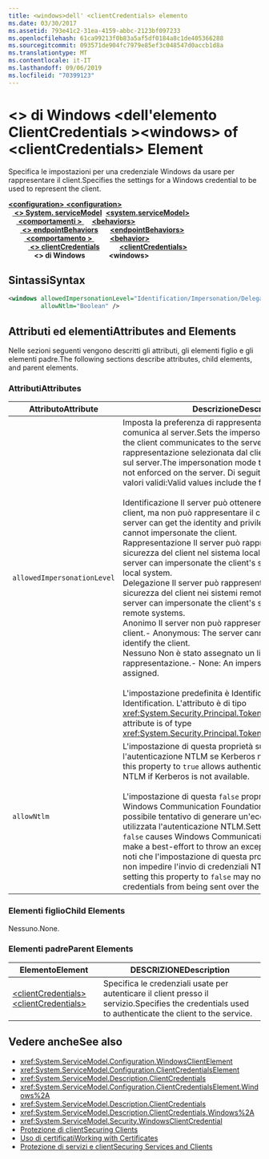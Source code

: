 ```yaml
---
title: <windows>dell' <clientCredentials> elemento
ms.date: 03/30/2017
ms.assetid: 793e41c2-31ea-4159-abbc-2123bf097233
ms.openlocfilehash: 61ca99213f0b83a5af5df0184a8c1de405366288
ms.sourcegitcommit: 093571de904fc7979e85ef3c048547d0accb1d8a
ms.translationtype: MT
ms.contentlocale: it-IT
ms.lasthandoff: 09/06/2019
ms.locfileid: "70399123"
---
```

# <a name="windows-of-clientcredentials-element"></a><span data-ttu-id="94956-102">\<> di Windows \<dell'elemento ClientCredentials ></span><span class="sxs-lookup"><span data-stu-id="94956-102">\<windows> of \<clientCredentials> Element</span></span>
<span data-ttu-id="94956-103">Specifica le impostazioni per una credenziale Windows da usare per rappresentare il client.</span><span class="sxs-lookup"><span data-stu-id="94956-103">Specifies the settings for a Windows credential to be used to represent the client.</span></span>  
  
<span data-ttu-id="94956-104">[ **\<configuration>** ](../configuration-element.md)</span><span class="sxs-lookup"><span data-stu-id="94956-104">[**\<configuration>**](../configuration-element.md)</span></span>\
<span data-ttu-id="94956-105">&nbsp;&nbsp;[ **\<> System. serviceModel**](system-servicemodel.md)</span><span class="sxs-lookup"><span data-stu-id="94956-105">&nbsp;&nbsp;[**\<system.serviceModel>**](system-servicemodel.md)</span></span>\
<span data-ttu-id="94956-106">&nbsp;&nbsp;&nbsp;&nbsp;[ **\<comportamenti >** ](behaviors.md)</span><span class="sxs-lookup"><span data-stu-id="94956-106">&nbsp;&nbsp;&nbsp;&nbsp;[**\<behaviors>**](behaviors.md)</span></span>\
<span data-ttu-id="94956-107">&nbsp;&nbsp;&nbsp;&nbsp;&nbsp;&nbsp;[ **\<> endpointBehaviors**](endpointbehaviors.md)</span><span class="sxs-lookup"><span data-stu-id="94956-107">&nbsp;&nbsp;&nbsp;&nbsp;&nbsp;&nbsp;[**\<endpointBehaviors>**](endpointbehaviors.md)</span></span>\
<span data-ttu-id="94956-108">&nbsp;&nbsp;&nbsp;&nbsp;&nbsp;&nbsp;&nbsp;&nbsp;[ **\<comportamento >** ](behavior-of-endpointbehaviors.md)</span><span class="sxs-lookup"><span data-stu-id="94956-108">&nbsp;&nbsp;&nbsp;&nbsp;&nbsp;&nbsp;&nbsp;&nbsp;[**\<behavior>**](behavior-of-endpointbehaviors.md)</span></span>\
<span data-ttu-id="94956-109">&nbsp;&nbsp;&nbsp;&nbsp;&nbsp;&nbsp;&nbsp;&nbsp;&nbsp;&nbsp;[ **\<> clientCredentials**](clientcredentials.md)</span><span class="sxs-lookup"><span data-stu-id="94956-109">&nbsp;&nbsp;&nbsp;&nbsp;&nbsp;&nbsp;&nbsp;&nbsp;&nbsp;&nbsp;[**\<clientCredentials>**](clientcredentials.md)</span></span>\
<span data-ttu-id="94956-110">&nbsp;&nbsp;&nbsp;&nbsp;&nbsp;&nbsp;&nbsp;&nbsp;&nbsp;&nbsp;&nbsp;&nbsp; **\<> di Windows**</span><span class="sxs-lookup"><span data-stu-id="94956-110">&nbsp;&nbsp;&nbsp;&nbsp;&nbsp;&nbsp;&nbsp;&nbsp;&nbsp;&nbsp;&nbsp;&nbsp;**\<windows>**</span></span>  
  
## <a name="syntax"></a><span data-ttu-id="94956-111">Sintassi</span><span class="sxs-lookup"><span data-stu-id="94956-111">Syntax</span></span>  
  
```xml  
<windows allowedImpersonationLevel="Identification/Impersonation/Delegation/Anonymous/None"
         allowNtlm="Boolean" />
```  
  
## <a name="attributes-and-elements"></a><span data-ttu-id="94956-112">Attributi ed elementi</span><span class="sxs-lookup"><span data-stu-id="94956-112">Attributes and Elements</span></span>  
 <span data-ttu-id="94956-113">Nelle sezioni seguenti vengono descritti gli attributi, gli elementi figlio e gli elementi padre.</span><span class="sxs-lookup"><span data-stu-id="94956-113">The following sections describe attributes, child elements, and parent elements.</span></span>  
  
### <a name="attributes"></a><span data-ttu-id="94956-114">Attributi</span><span class="sxs-lookup"><span data-stu-id="94956-114">Attributes</span></span>  
  
|<span data-ttu-id="94956-115">Attributo</span><span class="sxs-lookup"><span data-stu-id="94956-115">Attribute</span></span>|<span data-ttu-id="94956-116">Descrizione</span><span class="sxs-lookup"><span data-stu-id="94956-116">Description</span></span>|  
|---------------|-----------------|  
|`allowedImpersonationLevel`|<span data-ttu-id="94956-117">Imposta la preferenza di rappresentazione che il client comunica al server.</span><span class="sxs-lookup"><span data-stu-id="94956-117">Sets the impersonation preference that the client communicates to the server.</span></span> <span data-ttu-id="94956-118">La modalità di rappresentazione selezionata dal client non viene imposta sul server.</span><span class="sxs-lookup"><span data-stu-id="94956-118">The impersonation mode that the client selects is not enforced on the server.</span></span> <span data-ttu-id="94956-119">Di seguito vengono elencati i valori validi:</span><span class="sxs-lookup"><span data-stu-id="94956-119">Valid values include the following:</span></span><br /><br /> <span data-ttu-id="94956-120">Identificazione Il server può ottenere l'identità e i privilegi del client, ma non può rappresentare il client.</span><span class="sxs-lookup"><span data-stu-id="94956-120">-   Identification: The server can get the identity and privileges of the client, but cannot impersonate the client.</span></span><br /><span data-ttu-id="94956-121">Rappresentazione Il server può rappresentare il contesto di sicurezza del client nel sistema locale.</span><span class="sxs-lookup"><span data-stu-id="94956-121">-   Impersonation: The server can impersonate the client's security context on the local system.</span></span><br /><span data-ttu-id="94956-122">Delegazione Il server può rappresentare il contesto di sicurezza del client nei sistemi remoti.</span><span class="sxs-lookup"><span data-stu-id="94956-122">-   Delegation: The server can impersonate the client's security context on remote systems.</span></span><br /><span data-ttu-id="94956-123">Anonimo Il server non può rappresentare o identificare il client.</span><span class="sxs-lookup"><span data-stu-id="94956-123">-   Anonymous: The server cannot impersonate or identify the client.</span></span><br /><span data-ttu-id="94956-124">Nessuno Non è stato assegnato un livello di rappresentazione.</span><span class="sxs-lookup"><span data-stu-id="94956-124">-   None: An impersonation level is not assigned.</span></span><br /><br /> <span data-ttu-id="94956-125">L'impostazione predefinita è Identification.</span><span class="sxs-lookup"><span data-stu-id="94956-125">The default is Identification.</span></span> <span data-ttu-id="94956-126">L'attributo è di tipo <xref:System.Security.Principal.TokenImpersonationLevel>.</span><span class="sxs-lookup"><span data-stu-id="94956-126">This attribute is of type <xref:System.Security.Principal.TokenImpersonationLevel>.</span></span>|  
|`allowNtlm`|<span data-ttu-id="94956-127">L'impostazione di questa proprietà su `true` consente di usare l'autenticazione NTLM se Kerberos non è disponibile.</span><span class="sxs-lookup"><span data-stu-id="94956-127">Setting this property to `true` allows authentication to downgrade to NTLM if Kerberos is not available.</span></span><br /><br /> <span data-ttu-id="94956-128">L'impostazione di questa `false` proprietà su fa sì che Windows Communication Foundation (WCF) faccia il possibile tentativo di generare un'eccezione se viene utilizzata l'autenticazione NTLM.</span><span class="sxs-lookup"><span data-stu-id="94956-128">Setting this property to `false` causes Windows Communication Foundation (WCF) to make a best-effort to throw an exception if NTLM is used.</span></span> <span data-ttu-id="94956-129">Si noti che l'impostazione di questa proprietà su `false` potrebbe non impedire l'invio di credenziali NTLM nella rete.</span><span class="sxs-lookup"><span data-stu-id="94956-129">Note that setting this property to `false` may not prevent NTLM credentials from being sent over the wire.</span></span>|  
  
### <a name="child-elements"></a><span data-ttu-id="94956-130">Elementi figlio</span><span class="sxs-lookup"><span data-stu-id="94956-130">Child Elements</span></span>  
 <span data-ttu-id="94956-131">Nessuno.</span><span class="sxs-lookup"><span data-stu-id="94956-131">None.</span></span>  
  
### <a name="parent-elements"></a><span data-ttu-id="94956-132">Elementi padre</span><span class="sxs-lookup"><span data-stu-id="94956-132">Parent Elements</span></span>  
  
|<span data-ttu-id="94956-133">Elemento</span><span class="sxs-lookup"><span data-stu-id="94956-133">Element</span></span>|<span data-ttu-id="94956-134">DESCRIZIONE</span><span class="sxs-lookup"><span data-stu-id="94956-134">Description</span></span>|  
|-------------|-----------------|  
|[<span data-ttu-id="94956-135">\<clientCredentials></span><span class="sxs-lookup"><span data-stu-id="94956-135">\<clientCredentials></span></span>](clientcredentials.md)|<span data-ttu-id="94956-136">Specifica le credenziali usate per autenticare il client presso il servizio.</span><span class="sxs-lookup"><span data-stu-id="94956-136">Specifies the credentials used to authenticate the client to the service.</span></span>|  
  
## <a name="see-also"></a><span data-ttu-id="94956-137">Vedere anche</span><span class="sxs-lookup"><span data-stu-id="94956-137">See also</span></span>

- <xref:System.ServiceModel.Configuration.WindowsClientElement>
- <xref:System.ServiceModel.Configuration.ClientCredentialsElement>
- <xref:System.ServiceModel.Description.ClientCredentials>
- <xref:System.ServiceModel.Configuration.ClientCredentialsElement.Windows%2A>
- <xref:System.ServiceModel.Description.ClientCredentials>
- <xref:System.ServiceModel.Description.ClientCredentials.Windows%2A>
- <xref:System.ServiceModel.Security.WindowsClientCredential>
- [<span data-ttu-id="94956-138">Protezione di client</span><span class="sxs-lookup"><span data-stu-id="94956-138">Securing Clients</span></span>](../../../wcf/securing-clients.md)
- [<span data-ttu-id="94956-139">Uso di certificati</span><span class="sxs-lookup"><span data-stu-id="94956-139">Working with Certificates</span></span>](../../../wcf/feature-details/working-with-certificates.md)
- [<span data-ttu-id="94956-140">Protezione di servizi e client</span><span class="sxs-lookup"><span data-stu-id="94956-140">Securing Services and Clients</span></span>](../../../wcf/feature-details/securing-services-and-clients.md)
